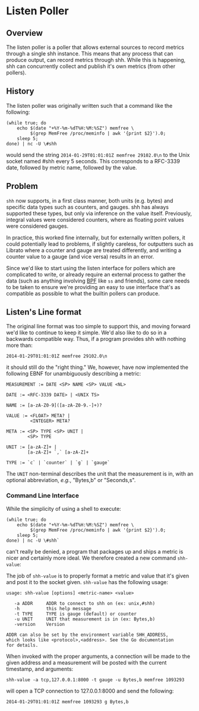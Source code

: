 # Listen Poller

## Overview

The listen poller is a poller that allows external sources to record
metrics through a single shh instance. This means that any process
that can produce output, can record metrics through shh. While this is
happening, shh can concurrently collect and publish it's own metrics
(from other pollers).

## History

The listen poller was originally written such that a command like the
following:

    (while true; do 
        echo $(date "+%Y-%m-%dT%H:%M:%SZ") memfree \
             $(grep MemFree /proc/meminfo | awk '{print $2}').0; 
        sleep 5; 
    done) | nc -U \#shh
  
would send the string `2014-01-29T01:01:01Z memfree 29102.0\n` to the
Unix socket named #shh every 5 seconds. This corresponds to a RFC-3339
date, followed by metric name, followed by the value.

## Problem

`shh` now supports, in a first class manner, both units (e.g. bytes)
and specific data types such as counters, and gauges. shh has always
supported these types, but only via inference on the value
itself. Previously, integral values were considered counters, where as
floating point values were considered gauges.

In practice, this worked fine internally, but for externally written
pollers, it could potentially lead to problems, if slightly careless,
for outputters such as Librato where a counter and gauge are treated
differently, and writing a counter value to a gauge (and vice versa)
results in an error.

Since we'd like to start using the listen interface for pollers which
are complicated to write, or already require an external process to
gather the data (such as anything involving
[BPF](https://en.wikipedia.org/wiki/Berkeley_Packet_Filter) like `ss`
and friends), some care needs to be taken to ensure we're providing
an easy to use interface that's as compatible as possible to what the
builtin pollers can produce.

## Listen's Line format

The original line format was too simple to support this, and moving
forward we'd like to continue to keep it simple. We'd also like to do
so in a backwards compatible way. Thus, if a program provides shh with
nothing more than:

    2014-01-29T01:01:01Z memfree 29102.0\n
   
it should still do the "right thing." We, however, have now
implemented the following EBNF for unambiguously describing a metric:
  
    MEASUREMENT := DATE <SP> NAME <SP> VALUE <NL>
    
    DATE := <RFC-3339 DATE> | <UNIX TS>
    
    NAME := [a-zA-Z0-9]([a-zA-Z0-9.-]+)?
 
    VALUE := <FLOAT> META? |
             <INTEGER> META?
             
    META := <SP> TYPE <SP> UNIT |
            <SP> TYPE
    
    UNIT := [a-zA-Z]+ |
            [a-zA-Z]+ `,` [a-zA-Z]+
            
    TYPE := `c` | `counter` | `g` | `gauge`
    
The `UNIT` non-terminal describes the unit that the measurement is in,
with an optional abbreviation, *e.g.*, "Bytes,b" or "Seconds,s".

### Command Line Interface

While the simplicity of using a shell to execute:

    (while true; do 
        echo $(date "+%Y-%m-%dT%H:%M:%SZ") memfree \
             $(grep MemFree /proc/meminfo | awk '{print $2}').0;
        sleep 5; 
    done) | nc -U \#shh`
    
can't really be denied, a program that packages up and ships a metric
is nicer and certainly more ideal. We therefore created a new command
`shh-value`:

The job of `shh-value` is to properly format a metric and value that
it's given and post it to the socket given. `shh-value` has the
following usage:

    usage: shh-value [options] <metric-name> <value>
    
       -a ADDR     ADDR to connect to shh on (ex: unix,#shh)
       -h          this help message
       -t TYPE     TYPE is gauge (default) or counter
       -u UNIT     UNIT that measurement is in (ex: Bytes,b)
       -version    Version
       
    ADDR can also be set by the environment variable SHH_ADDRESS,
    which looks like <protocol>,<address>. See the Go documentation
    for details.
  
When invoked with the proper arguments, a connection will be made to
the given address and a measurement will be posted with the current
timestamp, and arguments:

    shh-value -a tcp,127.0.0.1:8000 -t gauge -u Bytes,b memfree 1093293
    
will open a TCP connection to 127.0.0.1:8000 and send the following:

    2014-01-29T01:01:01Z memfree 1093293 g Bytes,b
